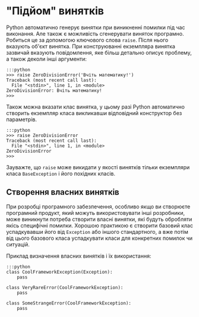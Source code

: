 # "Підйом" винятків

Python автоматично генерує винятки при виникненні помилки під час виконання. 
Але також є можливість сгенерувати виняток програмно. 
Робиться це за допомогою ключового слова `raise`. 
Після нього вказують об'єкт винятка. 
При конструюванні екземпляра винятка зазвичай вказують повідомлення, 
яке більш детально описує проблему, 
а також деколи інші аргументи: 

	:::python
	>>> raise ZeroDivisionError('Вчіть математику!')
	Traceback (most recent call last):
	  File "<stdin>", line 1, in <module>
	ZeroDivisionError: Вчіть математику!
	>>>

Також можна вказати клас винятка, 
у цьому разі Python автоматично створить екземпляр класа викликавши відповідний конструктор без параметрів. 

	:::python
	>>> raise ZeroDivisionError
	Traceback (most recent call last):
	  File "<stdin>", line 1, in <module>
	ZeroDivisionError
	>>>

Зауважте, що `raise` може викидати у якості винятків тільки екземпляри класа `BaseException` 
і його похідних класів. 

## Створення власних винятків

При розробці програмного забезпечення, 
особливо якщо ви створюєте програмний продукт, 
який можуть використовувати інші розробники, 
може виникнути потреба створити власні винятки, 
які будуть обробляти якісь специфічні помилки. 
Хорошою практикою є створити базовий клас успадкувавши його від `Exception` або іншого стандартного, 
а вже потім від цього базового класа успадкувати класи для конкретних помилок чи ситуацій. 

Приклад визначення власних винятків і їх використання:

	:::python
	class CoolFrameworkException(Exception):
		pass
		
	class VeryRareError(CoolFrameworkException):
		pass
		
	class SomeStrangeError(CoolFrameworkException):
		pass
